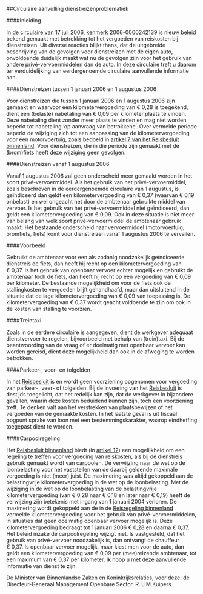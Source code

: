 <meta http-equiv='Content-Type' content='text/html; charset=utf-8' />

##Circulaire aanvulling dienstreizenproblematiek

####Inleiding

In de [circulaire van 17 juli 2006, kenmerk 2006-0000242139](../../../../../circulaire/circulaire/dienstreizenproblematiek/BWBR0020113/README.md) is nieuw beleid bekend gemaakt met betrekking tot het vergoeden van reiskosten bij dienstreizen. Uit diverse reacties blijkt thans, dat de uitgebreide beschrijving van de gevolgen voor dienstreizen met de eigen auto, onvoldoende duidelijk maakt wat nu de gevolgen zijn voor het gebruik van andere privé-vervoermiddelen dan de auto. In deze circulaire treft u daarom ter verduidelijking van eerdergenoemde circulaire aanvullende informatie aan.    

####Dienstreizen tussen 1 januari 2006 en 1 augustus 2006

Voor dienstreizen die tussen 1 januari 2006 en 1 augustus 2006 zijn gemaakt en waarvoor een kilometervergoeding van € 0,28 is toegekend, dient een (belaste) nabetaling van € 0,09 per kilometer plaats te vinden. Deze nabetaling dient zonder meer plaats te vinden en mag niet worden beperkt tot nabetaling ‘op aanvraag van betrokkene’. Over vermelde periode beperkt de wijziging zich tot een aanpassing van de kilometervergoeding voor een motorvoertuig, zoals bedoeld in [artikel 7 van het Reisbesluit binnenland](../../../../../AMvB/reisbesluit/binnenland/BWBR0005889/README.md). Voor dienstreizen, die in die periode zijn gemaakt met de (brom)fiets heeft deze wijziging geen gevolgen.    

####Dienstreizen vanaf 1 augustus 2006

Vanaf 1 augustus 2006 zal geen onderscheid meer gemaakt worden in het soort privé-vervoermiddel. Als het gebruik van het privé-vervoermiddel, zoals beschreven in de eerdergenoemde circulaire van 1 augustus, is geïndiceerd dan geldt een kilometervergoeding van € 0,37 (waarvan € 0,19 onbelast) en wel ongeacht het door de ambtenaar gebruikte middel van vervoer. Is het gebruik van het privé-vervoermiddel niet geïndiceerd, dan geldt een kilometervergoeding van € 0,09. Ook in deze situatie is niet meer van belang van welk soort privé-vervoermiddel de ambtenaar gebruik maakt. Het bestaande onderscheid naar vervoermiddel (motorvoertuig, bromfiets, fiets) komt voor dienstreizen vanaf 1 augustus 2006 te vervallen.   

####Voorbeeld

Gebruikt de ambtenaar voor een als zodanig noodzakelijk geïndiceerde dienstreis de fiets, dan heeft hij recht op een kilometervergoeding van € 0,37. Is het gebruik van openbaar vervoer echter mogelijk en gebruikt de ambtenaar toch de fiets, dan heeft hij recht op een vergoeding van € 0,09 per kilometer. De bestaande mogelijkheid om voor de fiets ook de stallingkosten te vergoeden blijft gehandhaafd, maar dan uitsluitend in de situatie dat de lage kilometervergoeding van € 0,09 van toepassing is. De kilometervergoeding van € 0,37 wordt geacht voldoende te zijn om ook in de kosten van stalling te voorzien.     

####Treintaxi

Zoals in de eerdere circulaire is aangegeven, dient de werkgever adequaat dienstvervoer te regelen, bijvoorbeeld met behulp van (trein)taxi. Bij de beantwoording van de vraag of er doelmatig met openbaar vervoer kan worden gereisd, dient deze mogelijkheid dan ook in de afweging te worden betrokken.    

####Parkeer-, veer- en tolgelden

In het [Reisbesluit](../../../../../AMvB/reisbesluit/binnenland/BWBR0005889/README.md) is en wordt geen voorziening opgenomen voor vergoeding van parkeer-, veer- of tolgelden. Bij de invoering van het [Reisbesluit](../../../../../AMvB/reisbesluit/binnenland/BWBR0005889/README.md) is destijds toegelicht, dat het redelijk kan zijn, dat de werkgever in bijzondere gevallen, waarin deze kosten beduidend kunnen zijn, toch een voorziening treft. Te denken valt aan het verstrekken van plaatsbewijzen of het vergoeden van de gemaakte kosten. In het laatste geval is uit fiscaal oogpunt sprake van loon met een bestemmingskarakter, waarop eindheffing toegepast dient te worden.    

####Carpoolregeling

Het [Reisbesluit binnenland](../../../../../AMvB/reisbesluit/binnenland/BWBR0005889/README.md) biedt (in [artikel 12](../../../../../AMvB/reisbesluit/binnenland/BWBR0005889/README.md)) een mogelijkheid om een regeling te treffen voor vergoeding van reiskosten, als bij de dienstreis gebruik gemaakt wordt van carpoolen. De verwijzing naar de wet op de loonbelasting voor het vaststellen van de daarbij geldende maximale vergoeding is niet (meer) juist. De maximering was altijd gekoppeld aan de belastingvrije kilometervergoeding in de wet op de loonbelasting. Met de wijziging in de wet op de loonbelasting van de belastingvrije kilometervergoeding (van € 0,28 naar € 0,18 en later naar € 0,19) heeft de verwijzing zijn betekenis met ingang van 1 januari 2004 verloren. De maximering wordt gekoppeld aan de in de [Reisregeling binnenland](../../../../../ministeriele-regeling/reisregeling/binnenland/BWBR0005912/README.md) vermelde kilometervergoeding voor het gebruik van privé-vervoermiddelen, in situaties dat geen doelmatig openbaar vervoer mogelijk is. Deze kilometervergoeding bedraagt tot 1 januari 2006 € 0,28 en daarna € 0,37. Het beleid inzake de carpoolregeling wijzigt niet. Is vastgesteld, dat het gebruik van privé-vervoer noodzakelijk is, dan ontvangt de chauffeur € 0,37. Is openbaar vervoer mogelijk, maar kiest men voor de auto, dan geldt een kilometervergoeding van € 0,09 per (mee)reizende ambtenaar, tot een maximum van € 0,37 per kilometer. Ik hoop u met deze aanvullende informatie van dienst te zijn.     

De 
Minister van Binnenlandse Zaken en Koninkrijksrelaties, voor deze: de 
Directeur-Generaal Management Openbare Sector, 
R.IJ.M.Kuipers   
